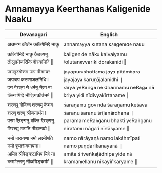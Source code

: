 # Annamayya Keerthanas Kaligenide Naaku

| Devanagari | English |
| ------ | ------ |
|  |  |
| अन्नमय्य कीर्तन कलिगॆनिदॆ नाकु   | annamayya kīrtana kaligenide nāku   |
|  |  |
| कलिगॆनिदॆ नाकु कैवल्यमु   | kaligenide nāku kaivalyamu   |
| तॊलुतनॆव्वरिकि दॊरकनिदि ‖   | tolutanevvariki dorakanidi ‖   |
|  |  |
| जयपुरुषोत्तम जय पीताम्बर   | jayapuruśhottama jaya pītāmbara   |
| जयजय करुणाजलनिधि ❘   | jayajaya karuṇājalanidhi ❘   |
| दय यॆऱङ्ग ने धर्ममु नॆऱग ना   | daya yeRaṅga ne dharmamu neRaga nā   |
| क्रिय यिदि नीदिव्यकीर्तनमे ‖   | kriya yidi nīdivyakīrtaname ‖   |
|  |  |
| शरणमु गोविन्द शरणमु केशव   | śaraṇamu govinda śaraṇamu keśava   |
| शरणु शरणु श्रीजनार्धन ❘   | śaraṇu śaraṇu śrījanārdhana ❘   |
| परम मॆऱङ्गनु भक्ति यॆऱङ्गनु   | parama meRaṅganu bhakti yeRaṅganu   |
| निरतमु नागति नीदास्यमे ‖   | niratamu nāgati nīdāsyame ‖   |
|  |  |
| नमो नारायणा नमो लक्ष्मीपति   | namo nārāyaṇā namo lakśhmīpati   |
| नमो पुण्डरीकनयना ❘   | namo puṇḍarīkanayanā ❘   |
| अमित श्रीवेङ्कटाधिप यिदॆ ना   | amita śrīveṅkaṭādhipa yide nā   |
| क्रममॆल्लनु नीकयिङ्कर्यमे ‖   | kramamellanu nīkayiṅkaryame ‖   |
|  |  |
